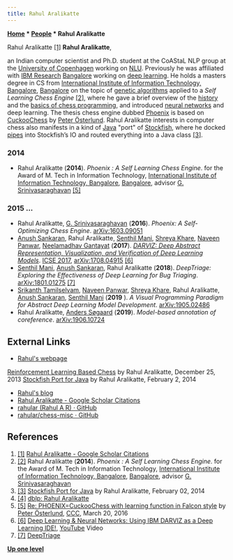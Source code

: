 ```yaml
---
title: Rahul Aralikatte
---
```

**[Home](Home "Home") \* [People](People "People") \* Rahul Aralikatte**



 [](https://scholar.google.com/citations?user=UbcNXvQAAAAJ&hl=en) Rahul Aralikatte <a id="cite-note-1" href="#cite-ref-1">[1]</a> 
**Rahul Aralikatte**,  

an Indian computer scientist and Ph.D. student at the CoAStaL NLP group at the [University of Copenhagen](https://en.wikipedia.org/wiki/University_of_Copenhagen) working on [NLU](https://en.wikipedia.org/wiki/Natural-language_understanding).
Previously he was affiliated with [IBM Research](https://en.wikipedia.org/wiki/IBM_Research) [Bangalore](https://en.wikipedia.org/wiki/Bangalore) working on [deep learning](Deep_Learning "Deep Learning"). 
He holds a masters degree in CS from [International Institute of Information Technology, Bangalore](https://en.wikipedia.org/wiki/International_Institute_of_Information_Technology,_Bangalore), [Bangalore](https://en.wikipedia.org/wiki/Bangalore) on the topic of [genetic algorithms](Genetic_Programming#GeneticAlgorithm "Genetic Programming") applied to a *Self Learning Chess Engine* <a id="cite-note-2" href="#cite-ref-2">[2]</a>, 
where he gave a brief overview of the [history](History "History") and the [basics of chess programming](Home#Basics "Home"), and introduced [neural networks](Neural_Networks "Neural Networks") and deep learning. 
The thesis chess engine dubbed [Phoenix](Phoenix_(Rahul) "Phoenix (Rahul)") is based on [CuckooChess](CuckooChess "CuckooChess") by [Peter Österlund](Peter_%C3%96sterlund "Peter Österlund"). Rahul Aralikatte interests in computer chess also manifests in a kind of [Java](Java "Java") "port" of [Stockfish](Stockfish "Stockfish"), where he docked [pipes](https://en.wikipedia.org/wiki/Pipeline_%28computing%29) into Stockfish’s IO and routed everything into a Java class <a id="cite-note-3" href="#cite-ref-3">[3]</a>. 



### 2014


* Rahul Aralikatte (**2014**). *Phoenix : A Self Learning Chess Engine*. for the Award of M. Tech in Information Technology, [International Institute of Information Technology, Bangalore](https://en.wikipedia.org/wiki/International_Institute_of_Information_Technology,_Bangalore), [Bangalore](https://en.wikipedia.org/wiki/Bangalore), advisor [G. Srinivasaraghavan](Gopalakrishnan_Srinivasaraghavan "Gopalakrishnan Srinivasaraghavan") <a id="cite-note-5" href="#cite-ref-5">[5]</a>


### 2015 ...


* Rahul Aralikatte, [G. Srinivasaraghavan](Gopalakrishnan_Srinivasaraghavan "Gopalakrishnan Srinivasaraghavan") (**2016**). *Phoenix: A Self-Optimizing Chess Engine*. [arXiv:1603.09051](https://arxiv.org/abs/1603.09051)
* [Anush Sankaran](https://scholar.google.co.in/citations?user=NF8is_sAAAAJ&hl=en), Rahul Aralikatte, [Senthil Mani](https://scholar.google.com/citations?user=k_hrDlYAAAAJ&hl=en), [Shreya Khare](https://scholar.google.co.in/citations?user=fyiJm8oAAAAJ&hl=en), [Naveen Panwar](https://scholar.google.co.in/citations?user=4HBr0nYAAAAJ&hl=en), [Neelamadhav Gantayat](https://scholar.google.co.in/citations?user=UO_jORIAAAAJ&hl=en) (**2017**). *[DARVIZ: Deep Abstract Representation, Visualization, and Verification of Deep Learning Models](https://dl.acm.org/doi/10.1109/ICSE-NIER.2017.13)*. [ICSE 2017](https://dblp.org/db/conf/icse/icse2017nier.html), [arXiv:1708.04915](https://arxiv.org/abs/1708.04915) <a id="cite-note-6" href="#cite-ref-6">[6]</a>
* [Senthil Mani](https://scholar.google.com/citations?user=k_hrDlYAAAAJ&hl=en), [Anush Sankaran](https://scholar.google.co.in/citations?user=NF8is_sAAAAJ&hl=en), Rahul Aralikatte (**2018**). *DeepTriage: Exploring the Effectiveness of Deep Learning for Bug Triaging*. [arXiv:1801.01275](https://arxiv.org/abs/1801.01275) <a id="cite-note-7" href="#cite-ref-7">[7]</a>
* [Srikanth Tamilselvam](https://dblp.org/pers/t/Tamilselvam:Srikanth.html), [Naveen Panwar](https://scholar.google.co.in/citations?user=4HBr0nYAAAAJ&hl=en), [Shreya Khare](https://scholar.google.co.in/citations?user=fyiJm8oAAAAJ&hl=en), Rahul Aralikatte, [Anush Sankaran](https://scholar.google.co.in/citations?user=NF8is_sAAAAJ&hl=en), [Senthil Mani](https://scholar.google.com/citations?user=k_hrDlYAAAAJ&hl=en) (**2019** ). *A Visual Programming Paradigm for Abstract Deep Learning Model Development*. [arXiv:1905.02486](https://arxiv.org/abs/1905.02486)
* Rahul Aralikatte, [Anders Søgaard](https://scholar.google.dk/citations?user=x3I4CrYAAAAJ&hl=en) (**2019**). *Model-based annotation of coreference*. [arXiv:1906.10724](https://arxiv.org/abs/1906.10724)


## External Links


* [Rahul's webpage](http://rahular.com/)


 [Reinforcement Learning Based Chess](http://rahular.com/rstock/) by Rahul Aralikatte, December 25, 2013
 [Stockfish Port for Java](http://rahular.com/stockfish-port-for-java/) by Rahul Aralikatte, February 2, 2014 
* [Rahul's blog](https://supernlp.github.io/)
* [Rahul Aralikatte - Google Scholar Citations](https://scholar.google.com/citations?user=UbcNXvQAAAAJ&hl=en)
* [rahular (Rahul A R) · GitHub](https://github.com/rahular)
* [rahular/chess-misc · GitHub](https://github.com/rahular/chess-misc)


## References


1. <a id="cite-ref-1" href="#cite-note-1">[1]</a> [Rahul Aralikatte - Google Scholar Citations](https://scholar.google.com/citations?user=UbcNXvQAAAAJ&hl=en)
2. <a id="cite-ref-2" href="#cite-note-2">[2]</a>  Rahul Aralikatte (**2014**). *Phoenix : A Self Learning Chess Engine*. for the Award of M. Tech in Information Technology, [International Institute of Information Technology, Bangalore](https://en.wikipedia.org/wiki/International_Institute_of_Information_Technology,_Bangalore), [Bangalore](https://en.wikipedia.org/wiki/Bangalore), advisor [G. Srinivasaraghavan](Gopalakrishnan_Srinivasaraghavan "Gopalakrishnan Srinivasaraghavan")
3. <a id="cite-ref-3" href="#cite-note-3">[3]</a> [Stockfish Port for Java](http://rahular.com/stockfish-port-for-java/) by Rahul Aralikatte, February 02, 2014
4. <a id="cite-ref-4" href="#cite-note-4">[4]</a> [dblp: Rahul Aralikatte](https://dblp.org/pers/a/Aralikatte:Rahul.html)
5. <a id="cite-ref-5" href="#cite-note-5">[5]</a> [Re: PHOENIX=CuckooChess with learning function in Falcon style](http://www.talkchess.com/forum/viewtopic.php?t=55476&start=4) by [Peter Österlund](Peter_%C3%96sterlund "Peter Österlund"), [CCC](CCC "CCC"), March 20, 2016
6. <a id="cite-ref-6" href="#cite-note-6">[6]</a> [Deep Learning & Neural Networks: Using IBM DARVIZ as a Deep Learning IDE!](https://www.youtube.com/watch?v=mmRw_MuMPC4), [YouTube](https://en.wikipedia.org/wiki/YouTube) Video
7. <a id="cite-ref-7" href="#cite-note-7">[7]</a> [DeepTriage](http://bugtriage.mybluemix.net/)

**[Up one level](People "People")**







 
